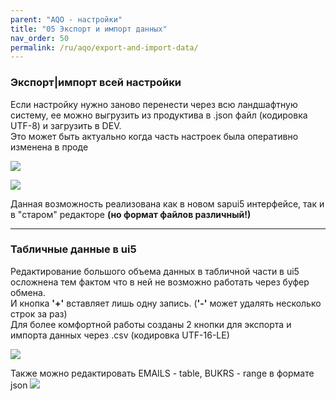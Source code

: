 ```yaml
---
parent: "AQO - настройки"
title: "05 Экспорт и импорт данных"
nav_order: 50
permalink: /ru/aqo/export-and-import-data/
---
```


### Экспорт|импорт всей настройки

Если настройку нужно заново перенести через всю ландшафтную систему, ее можно выгрузить из продуктива в .json файл (кодировка UTF-8) и загрузить в DEV.\
Это может быть актуально когда часть настроек была оперативно изменена в проде

 ![](https://raw.githubusercontent.com/wiki/bizhuka/aqo/src/05_export_import_old.png)
 
 ![](https://raw.githubusercontent.com/wiki/bizhuka/aqo/src/05_export_import_json.png)
 
 Данная возможность реализована как в новом sapui5 интерфейсе, так и в "старом" редакторе **(но формат файлов различный!)** 
 
***

### Табличные данные в ui5

Редактирование большого объема данных в табличной части в ui5 осложнена тем фактом что в ней не возможно работать через буфер обмена.\
И кнопка **'+'** вставляет лишь одну запись. (**'-'** может удалять несколько строк за раз)\
Для более комфортной работы созданы 2 кнопки для экспорта и импорта данных через .csv (кодировка UTF-16-LE)

 ![](https://raw.githubusercontent.com/wiki/bizhuka/aqo/src/05_csv_buttons.png)

Также можно редактировать EMAILS - table, BUKRS - range в формате json
 ![](https://raw.githubusercontent.com/wiki/bizhuka/aqo/src/05_csv.png)
